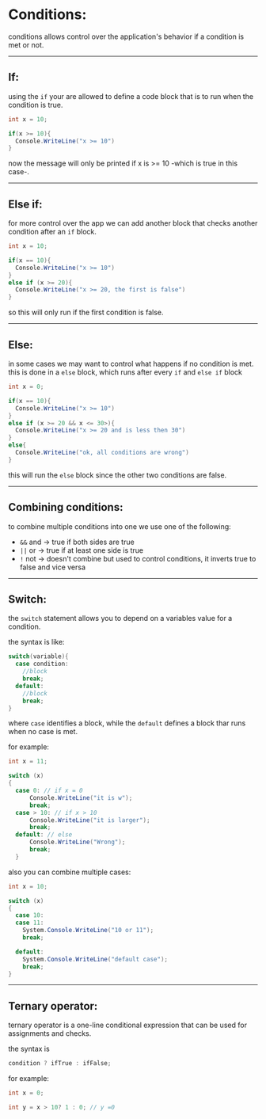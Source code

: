 <!-- @format -->

# Conditions:

conditions allows control over the application's behavior if a condition is met or not.

---

## If:

using the `if` your are allowed to define a code block that is to run when the condition is true.

```csharp
int x = 10;

if(x >= 10){
  Console.WriteLine("x >= 10")
}
```

now the message will only be printed if x is >= 10 -which is true in this case-.

---

## Else if:

for more control over the app we can add another block that checks another condition after an `if` block.

```csharp
int x = 10;

if(x == 10){
  Console.WriteLine("x >= 10")
}
else if (x >= 20){
  Console.WriteLine("x >= 20, the first is false")
}
```

so this will only run if the first condition is false.

---

## Else:

in some cases we may want to control what happens if no condition is met. this is done in a `else` block, which runs after every `if` and `else if` block

```csharp
int x = 0;

if(x == 10){
  Console.WriteLine("x >= 10")
}
else if (x >= 20 && x <= 30>){
  Console.WriteLine("x >= 20 and is less then 30")
}
else{
  Console.WriteLine("ok, all conditions are wrong")
}
```

this will run the `else` block since the other two conditions are false.

---

## Combining conditions:

to combine multiple conditions into one we use one of the following:

-   `&&` and -> true if both sides are true
-   `||` or -> true if at least one side is true
-   `!` not -> doesn't combine but used to control conditions, it inverts true to false and vice versa

---

## Switch:

the `switch` statement allows you to depend on a variables value for a condition.

the syntax is like:

```csharp
switch(variable){
  case condition:
    //block
    break;
  default:
    //block
    break;
}
```

where `case` identifies a block, while the `default` defines a block thar runs when no case is met.

for example:

```csharp
int x = 11;

switch (x)
{
  case 0: // if x = 0
      Console.WriteLine("it is w");
      break;
  case > 10: // if x > 10
      Console.WriteLine("it is larger");
      break;
  default: // else
      Console.WriteLine("Wrong");
      break;
  }
```

also you can combine multiple cases:

```csharp
int x = 10;

switch (x)
{
  case 10:
  case 11:
    System.Console.WriteLine("10 or 11");
    break;

  default:
    System.Console.WriteLine("default case");
    break;
}
```

---

## Ternary operator:

ternary operator is a one-line conditional expression that can be used for assignments and checks.

the syntax is

```csharp
condition ? ifTrue : ifFalse;
```

for example:

```csharp
int x = 0;

int y = x > 10? 1 : 0; // y =0
```
